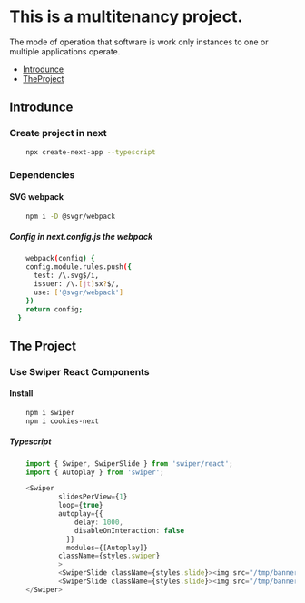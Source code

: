 # This is a multitenancy project.

<p>The mode of operation that software is work only instances to one or multiple applications operate.</p>

<p>

* [Introdunce](#Introdunce)
* [TheProject](#the-project)

</p>

## Introdunce

### Create project in next
```bash
    npx create-next-app --typescript
```

### Dependencies

#### SVG webpack
```bash
    npm i -D @svgr/webpack
```
##### Config in next.config.js the webpack
```bash
    webpack(config) {
    config.module.rules.push({
      test: /\.svg$/i,
      issuer: /\.[jt]sx?$/,
      use: ['@svgr/webpack']
    })
    return config;
  }
```

## The Project

### Use Swiper React Components

#### Install
```bash
    npm i swiper
    npm i cookies-next
```

##### Typescript

~~~typescript
    import { Swiper, SwiperSlide } from 'swiper/react';
    import { Autoplay } from 'swiper';

    <Swiper
            slidesPerView={1}
            loop={true}
            autoplay={{
                delay: 1000,
                disableOnInteraction: false
              }}
              modules={[Autoplay]}
            className={styles.swiper}
            >
            <SwiperSlide className={styles.slide}><img src="/tmp/banner1.png" alt=''/></SwiperSlide>
            <SwiperSlide className={styles.slide}><img src="/tmp/banner2.png" alt=''/></SwiperSlide>
    </Swiper>
~~~